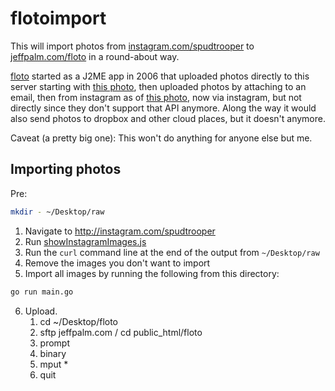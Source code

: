 # flotoimport

This will import photos from [instagram.com/spudtrooper](http://instagram.com/spudtrooper) to [jeffpalm.com/floto](http://jeffpalm.com/floto) in a round-about way.

[floto](http://jeffpalm.com/floto) started as a J2ME app in 2006 that uploaded photos directly to this server starting with [this photo](https://jeffpalm.com/floto/20060602141910.jpg), then uploaded photos by attaching to an email, then from instagram as of [this photo](https://jeffpalm.com/floto/20131226024955.jpg), now via instagram, but not directly since they don't support that API anymore. Along the way it would also send photos to dropbox and other cloud places, but it doesn't anymore.

Caveat (a pretty big one): This won't do anything for anyone else but me.

## Importing photos

Pre:

```bash
mkdir - ~/Desktop/raw
```

1. Navigate to http://instagram.com/spudtrooper
2. Run [showInstagramImages.js](showInstagramImages.js)
3. Run the `curl` command line at the end of the output from `~/Desktop/raw`
4. Remove the images you don't want to import
5. Import all images by running the following from this directory:

```bash
go run main.go
```

6. Upload.
   1. cd ~/Desktop/floto
   1. sftp jeffpalm.com / cd public_html/floto
   1. prompt
   1. binary
   1. mput *
   1. quit
	   
